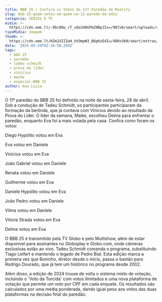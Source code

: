 ```yaml
---
title: BBB 25 | Confira os Votos do 11º Paredão do Reality
slug: bbb-25-quem-votou-em-quem-no-11-paredo-da-edio
categoria: SÉRIES E TV
midia: >-
  https://cdn.ome.lt/-9bc0Ow_rf_vOa340GPmZ0BpJIs=/987x0/smart/uploads/conteudo/fotos/bbb25-quem-votou-quem-11-paredao.jpg
tipoMidia: imagem
thumb: >-
  https://cdn.ome.lt/HZm1XIIIwH_UtOmpW3_B6pHzE4I=/480x360/smart/extras/conteudos/bbb25-quem-votou-quem-11-paredao-peq.jpg
data: '2025-03-29T02:16:58.244Z'
tags:
  - bbb 25
  - paredão
  - tadeu schmidt
  - prova do líder
  - vinícius
  - maike
  - especial-BBB 25
author: Ana Luiza
---
```


O 11º paredão do BBB 25 foi definido na noite de sexta-feira, 28 de abril. Sob a condução de Tadeu Schmidt, os participantes participaram da formação da berlinda, que já contava com Vinícius devido ao resultado da Prova do Líder. O líder da semana, Maike, escolheu Delma para enfrentar o paredão, enquanto Eva foi a mais votada pela casa. Confira como foram os votos:

Diego Hypólito votou em Eva

Eva votou em Daniele

Vinícius votou em Eva

João Gabriel votou em Daniele

Renata votou em Daniele

Guilherme votou em Eva

Daniele Hypólito votou em Eva

João Pedro votou em Daniele

Vilma votou em Daniele

Vitória Strada votou em Eva

Delma votou em Eva

O BBB 25 é transmitido pela TV Globo e pelo Multishow, além de estar disponível para assinantes no Globoplay e Globo.com, onde câmeras exclusivas estão ao vivo. Tadeu Schmidt comanda o programa, substituindo Tiago Leifert e mantendo o legado de Pedro Bial. Esta edição marca a primeira vez que Boninho, diretor desde o início, passa o bastão para Rodrigo Dourado, que já tem um histórico no programa desde 2002.

Além disso, a edição de 2024 trouxe de volta o sistema misto de votação, incluindo o 'Voto da Torcida' com votos ilimitados e uma nova plataforma de votação que permite um voto por CPF em cada enquete. Os resultados são calculados por uma média ponderada, dando igual peso aos votos das duas plataformas na decisão final do paredão.
